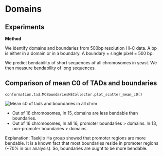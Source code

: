 # Domains

## Experiments

**Method**

We identify domains and boundaries from 500bp resolution Hi-C data. A bp is either in a domain or in a boundary. A boundary = single pixel = 500 bp. 

We predict bendability of short sequences of all chromosomes in yeast. We then measure bendability of long sequences. 


## Comparison of mean C0 of TADs and boundaries 

`conformation.tad.MCBoundariesHECollector.plot_scatter_mean_c0()`

![Mean c0 of tads and boundaries in all chrm](../figures/mcdomains/bndrs_dmns_c0_res_200_lim_500_md_30_without_vl.png)

- Out of 16 chromosomes, In 15, domains are less bendable than boundaries. 
- Out of 16 chromosomes, In all 16, promoter boundaries > domains. In 13, non-promoter boundaries > domains. 

Explanation: Taekjip Ha group showed that promoter regions are more bendable. It is a known fact that most boundaries reside in promoter regions (~70% in our analysis). So, boundaries are ought to be more bendable. 